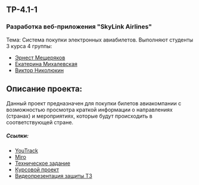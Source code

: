 ## TP-4.1-1
### Разработка веб-приложения "SkyLink Airlines"
Тема:  Система покупки электронных авиабилетов.
Выполняют студенты 3 курса 4 группы:
*   [Эрнест Мещеряков](https://github.com/ErronMeesh)
*   [Екатерина Михалевская](https://github.com/mikhalevskaya)
*   [Виктор Николюкин](https://github.com/nikolyukin28)
## Описание проекта:
Данный проект предназначен для покупки билетов авиакомпании с возможностью просмотра краткой информации о направлениях (странах) и мероприятиях, которые будут происходить в соответствующей стране.
##### Ссылки:
*	[YouTrack](https://csftickets.youtrack.cloud/agiles/141-2/current)
*	[Miro](https://miro.com/app/board/uXjVMei1diI=/?share_link_id=979339232749)
*	[Техническое задание](https://github.com/ErronMeesh/TP-4.1-1/blob/main/documentation/Tekhnicheskoe_zadanie.pdf)
*	[Курсовой проект](https://github.com/ErronMeesh/TP-4.1-1/blob/main/documentation/Kursovoy_proekt.pdf)
* [Видеопрезентация защиты ТЗ](https://drive.google.com/file/d/1NBzXl_LQeGiRFN-EDbiD6ynB5uq0kxFE/view)
